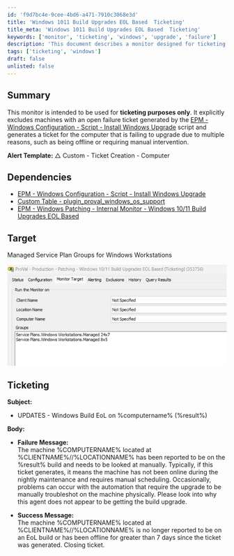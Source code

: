 ```yaml
---
id: 'f9d7bc4e-9cee-4bd6-a471-7910c3068e3d'
title: 'Windows 1011 Build Upgrades EOL Based  Ticketing'
title_meta: 'Windows 1011 Build Upgrades EOL Based  Ticketing'
keywords: ['monitor', 'ticketing', 'windows', 'upgrade', 'failure']
description: 'This document describes a monitor designed for ticketing purposes related to Windows upgrades, specifically excluding machines with open failure tickets. It generates tickets for computers failing to upgrade due to various reasons, ensuring effective management and troubleshooting.'
tags: ['ticketing', 'windows']
draft: false
unlisted: false
---
```


## Summary

This monitor is intended to be used for **ticketing purposes only**. It explicitly excludes machines with an open failure ticket generated by the [EPM - Windows Configuration - Script - Install Windows Upgrade](<../scripts/Install Windows Upgrade.md>) script and generates a ticket for the computer that is failing to upgrade due to multiple reasons, such as being offline or requiring manual intervention.

**Alert Template:** △ Custom - Ticket Creation - Computer

## Dependencies

- [EPM - Windows Configuration - Script - Install Windows Upgrade](<../scripts/Install Windows Upgrade.md>)
- [Custom Table - plugin_proval_windows_os_support](<../tables/plugin_proval_windows_os_support.md>)
- [EPM - Windows Patching - Internal Monitor - Windows 10/11 Build Upgrades EOL Based](<./Windows 1011 Build Upgrades EOL Based.md>)

## Target

Managed Service Plan Groups for Windows Workstations

![Image](../../../static/img/Windows-1011-Build-Upgrades-EOL-Based--Ticketing/image_1.png)

## Ticketing

**Subject:**  
- UPDATES - Windows Build EoL on %computername% (%result%)

**Body:**  
- **Failure Message:**  
  The machine %COMPUTERNAME% located at %CLIENTNAME%//%LOCATIONNAME% has been reported to be on the %result% build and needs to be looked at manually. Typically, if this ticket generates, it means the machine has not been online during the nightly maintenance and requires manual scheduling. Occasionally, problems can occur with the automation that require the upgrade to be manually troubleshot on the machine physically. Please look into why this agent does not appear to be getting the build upgrade.

- **Success Message:**  
  The machine %COMPUTERNAME% located at %CLIENTNAME%//%LOCATIONNAME% is no longer reported to be on an EoL build or has been offline for greater than 7 days since the ticket was generated. Closing ticket.




